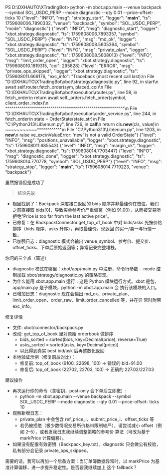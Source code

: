 PS D:\DXHAUTO\XTradingBot> python -m xbot.app.main --venue backpack --symbol SOL_USDC_PERP --mode diagnostic --qty 0.01 --price-offset-ticks 10
{"level": "INFO", "msg": "strategy_start", "logger": "__main__", "ts": 1759608006.7890332, "venue": "backpack", "symbol": "SOL_USDC_PERP", "mode": "diagnostic"}
{"level": "INFO", "msg": "diagnostic_start", "logger": "xbot.strategy.diagnostic", "ts": 1759608006.7893357, "symbol": "SOL_USDC_PERP"}
{"level": "INFO", "msg": "md_ok", "logger": "xbot.strategy.diagnostic", "ts": 1759608008.5605364, "symbol": "SOL_USDC_PERP"}
{"level": "INFO", "msg": "private_plan", "logger": "xbot.strategy.diagnostic", "ts": 1759608008.5608013}
{"level": "INFO", "msg": "limit_order_open", "logger": "xbot.strategy.diagnostic", "ts": 1759608010.1819315, "coi": 295828}
{"level": "ERROR", "msg": "private_ops_skipped", "logger": "xbot.strategy.diagnostic", "ts": 1759608011.669176, "exc_info": "Traceback (most recent call last):\n  File \"D:\\DXHAUTO\\XTradingBot\\xbot\\strategy\\diagnostic.py\", line 92, in start\n    await self.router.fetch_order(sym, placed_coi)\n  File \"D:\\DXHAUTO\\XTradingBot\\xbot\\execution\\router.py\", line 58, in fetch_order\n    return await self._orders.fetch_order(symbol, client_order_index)\n           ^^^^^^^^^^^^^^^^^^^^^^^^^^^^^^^^^^^^^^^^^^^^^^^^^^^^^^^^^^\n  File \"D:\\DXHAUTO\\XTradingBot\\xbot\\execution\\order_service.py\", line 244, in fetch_order\n    state = OrderState(state_str)\n  File \"C:\\Python313\\Lib\\enum.py\", line 726, in __call__\n    return cls.__new__(cls, value)\n           ~~~~~~~~~~~^^^^^^^^^^^^\n  File \"C:\\Python313\\Lib\\enum.py\", line 1203, in __new__\n    raise ve_exc\nValueError: 'new' is not a valid OrderState"}
{"level": "INFO", "msg": "positions_unavailable", "logger": "xbot.strategy.diagnostic", "ts": 1759608011.685543}
{"level": "INFO", "msg": "margin_ok", "logger": "xbot.strategy.diagnostic", "ts": 1759608014.7703447}
{"level": "INFO", "msg": "diagnostic_done", "logger": "xbot.strategy.diagnostic", "ts": 1759608014.770778, "symbol": "SOL_USDC_PERP"}
{"level": "INFO", "msg": "strategy_stop", "logger": "__main__", "ts": 1759608014.7719223, "venue": "backpack"}

虽然报错但是成功了
> 结论先说

  - 根因找到了：Backpack 深度接口返回的 bids 顺序并非最佳价在首位，我们之前直接取 bids[0]，导致买单参考价严重偏离（例如
  91.00），从而被交易所拒绝“Price is too far from the last active price”。
  - 已修复：在 BackpackConnector.get_top_of_book 中对 bids/asks 先按价格排序（bids 降序、asks 升序），再取最佳价。现返回
  的买一/卖一与行情一致。
  - 已加强日志：diagnostic 模式会输出 venue_symbol、参考价、提交价、offset_ticks、下单后原始返回等；异常记录完整堆栈。

  你问的三个点（简述）

  - diagnostic 模式在哪里：xbot/app/main.py 中注册，命令行参数 --mode 控制加载 xbot/strategy/diagnostic.py 的策略实现。
  - 为什么能用 xbot.app.main 运行：这是 Python 模块运行方式。xbot 是包，app/main.py 是子模块，python -m xbot.app.main 会
  执行该模块的入口。
  - 已增加日志：diagnostic 现在会输出 md_ok、private_plan、limit_order_open、order_raw、limit_order_cancelled 等，并在异
  常时附带 exc_info。

  修复详情

  - 文件: xbot/connector/backpack.py
  - 改动: get_top_of_book 里对原始 orderbook 做排序
      - bids_sorted = sorted(bids, key=Decimal(price), reverse=True)
      - asks_sorted = sorted(asks, key=Decimal(price))
      - 以此得到真实 best bid/ask 后再整数化返回
  - 本地验证示例（修复前后对比）：
      - 修复前: top_of_book (9100, 22698, 100) → 错误的 bid=91.00
      - 修复后: top_of_book (22702, 22703, 100) → 正确的 227.02/227.03

  建议操作

  - 再次运行你的命令（含密钥，post-only 会下单后立即撤）:
      - python -m xbot.app.main --venue backpack --symbol SOL_USDC_PERP --mode diagnostic --qty 0.01 --price-offset-
  ticks 10
  - 观察新增日志：
      - private_plan 中会包含 ref_price_i、submit_price_i、offset_ticks 等
      - 若仍被拒绝（极少数情况交易所价格带限制较严），请尝试减小 offset（例如 2–5），或者发我日志我继续调整策略的参考价
  算法（可改为基于 markPrice 计算偏移）。
  - 如果没有配置有效密钥（Backpack_key.txt），diagnostic 只会做公有校验，私有部分会记录 private_ops_skipped。

  需要的话，我可以再加一个后备方案：当订单簿数据异常时，以 markPrice 为基准计算偏移，进一步提升稳定性。是否要我继续加上
  这个 fallback？